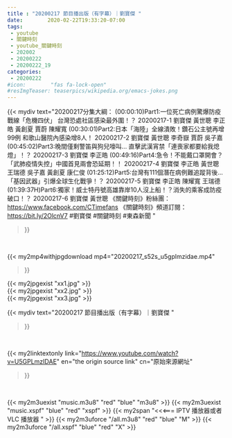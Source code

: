 ```yaml
---
title : "20200217 節目播出版（有字幕）｜劉寶傑 "
date:        2020-02-22T19:33:20-07:00
tags:
 - youtube
 - 關鍵時刻
 - youtube_關鍵時刻
 - 202002
 - 20200222
 - 20200222_19
categories:
 - 20200222
#icon:        "fas fa-lock-open"
#resImgTeaser: teaserpics/wikipedia.org/emacs-jokes.png
---
```


{{< mydiv text="20200217分集大綱：  (00:00:10)Part1:一位死亡病例驚爆防疫戰線「危機四伏」 台灣恐處社區感染最外圍！？ 20200217-1 劉寶傑 黃世聰 李正皓 黃創夏 賈蔚 陳耀寬  (00:30:01)Part2:日本「海陸」全線潰敗！鑽石公主號再增99例 和歌山醫院內感染增8人！ 20200217-2 劉寶傑 黃世聰 李奇嶽 賈蔚 吳子嘉  (00:45:02)Part3:晚間僅剩警笛與狗兒嚎叫… 直擊武漢宵禁「連喪家都要給我熄燈」！？ 20200217-3 劉寶傑 李正皓  (00:49:16)Part4:急令！不能戴口罩開會？「武肺疫情失控」中國首見兩會恐延期！！ 20200217-4 劉寶傑 李正皓 黃世聰 王瑞德 吳子嘉 黃創夏 康仁俊  (01:25:12)Part5:台灣有111個潛在病例難追蹤背後…「基因武器」引爆全球生化戰爭！？ 20200217-5 劉寶傑 李正皓 陳耀寬 王瑞德  (01:39:37H)Part6:獨家！威士特丹號高雄靠岸10人沒上船！？消失的乘客成防疫破口！？ 20200217-6 劉寶傑 黃世聰  《關鍵時刻》粉絲團：https://www.facebook.com/CTimefans 《關鍵時刻》頻道訂閱：https://bit.ly/2OlcnV7  #劉寶傑 #關鍵時刻  #東森新聞 "
>}}
<br>


{{< my2mp4withjpgdownload mp4="20200217_s52s_u5gplmzidae.mp4"
>}}

{{< my2jpgexist "xx1.jpg" >}}<br>
{{< my2jpgexist "xx2.jpg" >}}<br>
{{< my2jpgexist "xx3.jpg" >}}<br>



{{< mydiv text="20200217 節目播出版（有字幕）｜劉寶傑 "
>}}
<br>

{{< my2linktextonly link="https://www.youtube.com/watch?v=U5GPLmzIDAE"
en="the origin source link" cn="原始來源網址"
>}}


<br>

{{< my2m3uexist "music.m3u8" "red"  "blue" "m3u8" >}} {{< my2m3uexist "music.xspf" "blue" "red"  "xspf" >}} {{< my2span "<<<=== IPTV 播放器或者 VLC 播放器 " >}} {{< my2m3uforce "/all.m3u8" "red"  "blue" "M" >}} {{< my2m3uforce "/all.xspf" "blue" "red"  "X" >}} 

